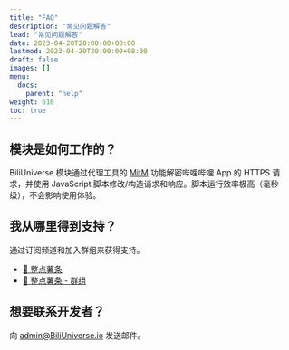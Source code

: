 ```yaml
---
title: "FAQ"
description: "常见问题解答"
lead: "常见问题解答"
date: 2023-04-20T20:00:00+08:00
lastmod: 2023-04-20T20:00:00+08:00
draft: false
images: []
menu:
  docs:
    parent: "help"
weight: 610
toc: true
---
```


## 模块是如何工作的？

BiliUniverse 模块通过代理工具的 [MitM](https://manual.nssurge.com/book/understanding-surge/cn/#mitm-%E6%94%BB%E5%87%BB) 功能解密哔哩哔哩 App 的 HTTPS 请求，并使用 JavaScript 脚本修改/构造请求和响应。脚本运行效率极高（毫秒级），不会影响使用体验。

## 我从哪里得到支持？

通过订阅频道和加入群组来获得支持。

- [🍟 整点薯条](https://t.me/GetSomeFriesChannel)
- [🍟 整点薯条 - 群组](https://t.me/GetSomeFries)

## 想要联系开发者？

向 admin@BiliUniverse.io 发送邮件。
